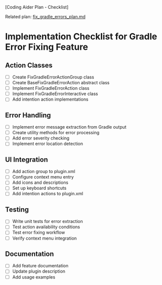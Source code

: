 [Coding Aider Plan - Checklist]

Related plan: [fix_gradle_errors_plan.md](fix_gradle_errors_plan.md)

# Implementation Checklist for Gradle Error Fixing Feature

## Action Classes
- [ ] Create FixGradleErrorActionGroup class
- [ ] Create BaseFixGradleErrorAction abstract class
- [ ] Implement FixGradleErrorAction class
- [ ] Implement FixGradleErrorInteractive class
- [ ] Add intention action implementations

## Error Handling
- [ ] Implement error message extraction from Gradle output
- [ ] Create utility methods for error processing
- [ ] Add error severity checking
- [ ] Implement error location detection

## UI Integration
- [ ] Add action group to plugin.xml
- [ ] Configure context menu entry
- [ ] Add icons and descriptions
- [ ] Set up keyboard shortcuts
- [ ] Add intention actions to plugin.xml

## Testing
- [ ] Write unit tests for error extraction
- [ ] Test action availability conditions
- [ ] Test error fixing workflow
- [ ] Verify context menu integration

## Documentation
- [ ] Add feature documentation
- [ ] Update plugin description
- [ ] Add usage examples
